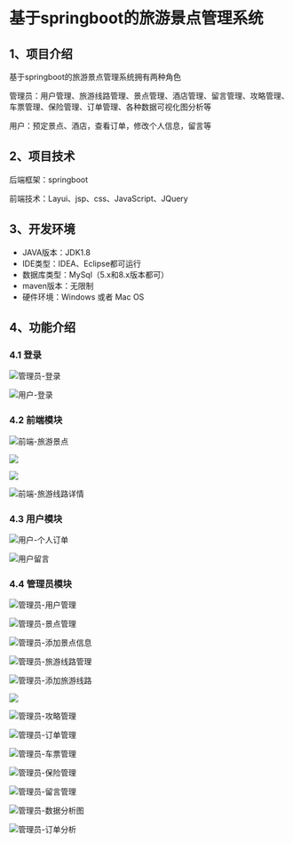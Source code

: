 # 基于springboot的旅游景点管理系统



## 1、项目介绍

基于springboot的旅游景点管理系统拥有两种角色

管理员：用户管理、旅游线路管理、景点管理、酒店管理、留言管理、攻略管理、车票管理、保险管理、订单管理、各种数据可视化图分析等

用户：预定景点、酒店，查看订单，修改个人信息，留言等


## 2、项目技术

后端框架：springboot

前端技术：Layui、jsp、css、JavaScript、JQuery

## 3、开发环境

- JAVA版本：JDK1.8
- IDE类型：IDEA、Eclipse都可运行
- 数据库类型：MySql（5.x和8.x版本都可） 
- maven版本：无限制
- 硬件环境：Windows 或者 Mac OS


## 4、功能介绍

### 4.1 登录

![管理员-登录](https://project-images-1256969109.cos.ap-chongqing.myqcloud.com/Typora-Images/202208062031562.jpg)

![用户-登录](https://project-images-1256969109.cos.ap-chongqing.myqcloud.com/Typora-Images/202208062031407.jpg)

### 4.2 前端模块

![前端-旅游景点](https://project-images-1256969109.cos.ap-chongqing.myqcloud.com/Typora-Images/202208062032073.jpg)

![](https://project-images-1256969109.cos.ap-chongqing.myqcloud.com/Typora-Images/202208062032845.jpeg)

![](https://project-images-1256969109.cos.ap-chongqing.myqcloud.com/Typora-Images/202208062032895.jpeg)

![前端-旅游线路详情](https://project-images-1256969109.cos.ap-chongqing.myqcloud.com/Typora-Images/202208062032411.jpg)

### 4.3 用户模块

![用户-个人订单](https://project-images-1256969109.cos.ap-chongqing.myqcloud.com/Typora-Images/202208062032748.jpg)

![用户留言](https://project-images-1256969109.cos.ap-chongqing.myqcloud.com/Typora-Images/202208062032159.jpg)

### 4.4 管理员模块

![管理员-用户管理](https://project-images-1256969109.cos.ap-chongqing.myqcloud.com/Typora-Images/202208062032648.jpg)

![管理员-景点管理](https://project-images-1256969109.cos.ap-chongqing.myqcloud.com/Typora-Images/202208062032148.jpg)

![管理员-添加景点信息](https://project-images-1256969109.cos.ap-chongqing.myqcloud.com/Typora-Images/202208062032586.jpg)

![管理员-旅游线路管理](https://project-images-1256969109.cos.ap-chongqing.myqcloud.com/Typora-Images/202208062033746.jpg)

![管理员-添加旅游线路](https://project-images-1256969109.cos.ap-chongqing.myqcloud.com/Typora-Images/202208062033122.jpg)

![](https://project-images-1256969109.cos.ap-chongqing.myqcloud.com/Typora-Images/202208062033229.jpeg)

![管理员-攻略管理](https://project-images-1256969109.cos.ap-chongqing.myqcloud.com/Typora-Images/202208062033661.jpg)

![管理员-订单管理](https://project-images-1256969109.cos.ap-chongqing.myqcloud.com/Typora-Images/202208062033836.jpg)

![管理员-车票管理](https://project-images-1256969109.cos.ap-chongqing.myqcloud.com/Typora-Images/202208062033953.jpg)

![管理员-保险管理](https://project-images-1256969109.cos.ap-chongqing.myqcloud.com/Typora-Images/202208062033466.jpg)

![管理员-留言管理](https://project-images-1256969109.cos.ap-chongqing.myqcloud.com/Typora-Images/202208062033677.jpg)

![管理员-数据分析图](https://project-images-1256969109.cos.ap-chongqing.myqcloud.com/Typora-Images/202208062033864.jpg)

![管理员-订单分析](https://project-images-1256969109.cos.ap-chongqing.myqcloud.com/Typora-Images/202208062033356.jpg)


